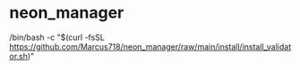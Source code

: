 # neon_manager
 
/bin/bash -c "$(curl -fsSL https://github.com/Marcus718/neon_manager/raw/main/install/install_validator.sh)"
